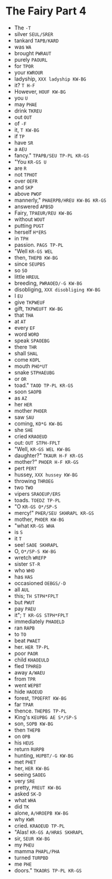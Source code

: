 # The Fairy Part 4

* The `-T`
* silver `SEUL/SRER`
* tankard `TAPB/KARD`
* was `WA`
* brought `PWRAUT`
* purely `PAOURL`
* for `TPOR`
* your `KWROUR`
* ladyship, `XXX ladyship KW-BG`
* it? `T H-F`
* However, `HOUF KW-BG`
* you `U`
* may `PHAE`
* drink `TKREU`
* out `OUT`
* of `-F`
* it, `T KW-BG`
* if `TP`
* have `SR`
* a `AEU`
* fancy." `TPAPB/SEU TP-PL KR-GS`
* "You `KR-GS U`
* are `R`
* not `TPHOT`
* over `OEFR`
* and `SKP`
* above `PWOF`
* mannerly," `PHAERPB/HREU KW-BG KR-GS`
* answered `APBSD`
* Fairy, `TPAEUR/REU KW-BG`
* without `WOUT`
* putting `PUGT`
* herself `H*ERS`
* in `TPH`
* passion. `PAGS TP-PL`
* "Well `KR-GS WEL`
* then, `THEPB KW-BG`
* since `SEUPBS`
* so `SO`
* little `HREUL`
* breeding, `PWRAOED/-G KW-BG`
* disobliging, `XXX disobliging KW-BG`
* I `EU`
* give `TKPWEUF`
* gift, `TKPWEUFT KW-BG`
* that `THA`
* at `AT`
* every `EF`
* word `WORD`
* speak `SPAOEBG`
* there `THR`
* shall `SHAL`
* come `KOPL`
* mouth `PHO*UT`
* snake `STPHAEUBG`
* or `OR`
* toad." `TAOD TP-PL KR-GS`
* soon `SAOPB`
* as `AZ`
* her `HER`
* mother `PHOER`
* saw `SAU`
* coming, `KO*G KW-BG`
* she `SHE`
* cried `KRAOEUD`
* out: `OUT STPH-FPLT`
* "Well, `KR-GS WEL KW-BG`
* daughter?" `TKAUR H-F KR-GS`
* mother?" `PHOER H-F KR-GS`
* pert `PERT`
* hussey, `XXX hussey KW-BG`
* throwing `THROEG`
* two `TWO`
* vipers `SRAOEUP/ERS`
* toads. `TOEDZ TP-PL`
* "O `KR-GS O*/SP-S`
* mercy!" `PHER/SEU SKHRAPL KR-GS`
* mother, `PHOER KW-BG`
* "what `KR-GS WHA`
* is `S`
* it `T`
* see! `SAOE SKHRAPL`
* O, `O*/SP-S KW-BG`
* wretch `WREFP`
* sister `ST-R`
* who `WHO`
* has `HAS`
* occasioned `OEBGS/-D`
* all `AUL`
* this; `TH STPH*FPLT`
* but `PWUT`
* pay `PAEU`
* it"; `T KR-GS STPH*FPLT`
* immediately `PHAOELD`
* ran `RAPB`
* to `TO`
* beat `PWAET`
* her. `HER TP-PL`
* poor `PAOR`
* child `KHAOEULD`
* fled `TPHRED`
* away `A/WAEU`
* from `TPR`
* went `WEPBT`
* hide `HAOEUD`
* forest, `TPOEFRT KW-BG`
* far `TPAR`
* thence. `THEPBS TP-PL`
* King's `KEUPBG AE S*/SP-S`
* son, `SOPB KW-BG`
* then `THEPB`
* on `OPB`
* his `HEUS`
* return `RURPB`
* hunting, `HUPBT/-G KW-BG`
* met `PHET`
* her, `HER KW-BG`
* seeing `SAOEG`
* very `SRE`
* pretty, `PREUT KW-BG`
* asked `SK-D`
* what `WHA`
* did `TK`
* alone, `A/HROEPB KW-BG`
* why `KWR`
* cried. `KRAOEUD TP-PL`
* "Alas! `KR-GS A/HRAS SKHRAPL`
* sir, `SEUR KW-BG`
* my `PHEU`
* mamma `PHAPL/PHA`
* turned `TURPBD`
* me `PHE`
* doors." `TKAORS TP-PL KR-GS`
